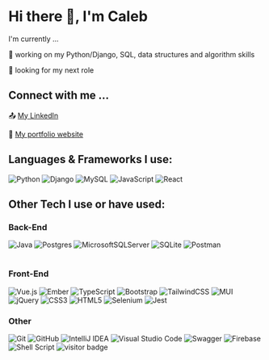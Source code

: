 # Hi there :wave:, I'm Caleb

I'm currently ...

💪 working on my Python/Django, SQL, data structures and algorithm skills

:telescope: looking for my next role

## Connect with me ... 
:outbox_tray: [My LinkedIn](https://www.linkedin.com/in/caleb-wagner-profile/)

:open_file_folder: [My portfolio website](https://calebwagner.github.io/portfolio-website/)

## Languages & Frameworks I use:
![Python](https://img.shields.io/badge/python-3670A0?style=for-the-badge&logo=python&logoColor=ffdd54)
![Django](https://img.shields.io/badge/django-%23092E20.svg?style=for-the-badge&logo=django&logoColor=white)
![MySQL](https://img.shields.io/badge/mysql-%2300f.svg?style=for-the-badge&logo=mysql&logoColor=white)
![JavaScript](https://img.shields.io/badge/javascript-%23323330.svg?style=for-the-badge&logo=javascript&logoColor=%23F7DF1E)
![React](https://img.shields.io/badge/react-%2320232a.svg?style=for-the-badge&logo=react&logoColor=%2361DAFB)

## Other Tech I use or have used:
### Back-End
![Java](https://img.shields.io/badge/java-%23ED8B00.svg?style=for-the-badge&logo=java&logoColor=white)
![Postgres](https://img.shields.io/badge/postgres-%23316192.svg?style=for-the-badge&logo=postgresql&logoColor=white)
![MicrosoftSQLServer](https://img.shields.io/badge/Microsoft%20SQL%20Sever-CC2927?style=for-the-badge&logo=microsoft%20sql%20server&logoColor=white)
![SQLite](https://img.shields.io/badge/sqlite-%2307405e.svg?style=for-the-badge&logo=sqlite&logoColor=white)
![Postman](https://img.shields.io/badge/Postman-FF6C37?style=for-the-badge&logo=postman&logoColor=white)
#
### Front-End
![Vue.js](https://img.shields.io/badge/vuejs-%2335495e.svg?style=for-the-badge&logo=vuedotjs&logoColor=%234FC08D)
![Ember](https://img.shields.io/badge/ember-1C1E24?style=for-the-badge&logo=ember.js&logoColor=#D04A37)
![TypeScript](https://img.shields.io/badge/typescript-%23007ACC.svg?style=for-the-badge&logo=typescript&logoColor=white)
![Bootstrap](https://img.shields.io/badge/bootstrap-%23563D7C.svg?style=for-the-badge&logo=bootstrap&logoColor=white)
![TailwindCSS](https://img.shields.io/badge/tailwindcss-%2338B2AC.svg?style=for-the-badge&logo=tailwind-css&logoColor=white)
![MUI](https://img.shields.io/badge/MUI-%230081CB.svg?style=for-the-badge&logo=mui&logoColor=white)
![jQuery](https://img.shields.io/badge/jquery-%230769AD.svg?style=for-the-badge&logo=jquery&logoColor=white)
![CSS3](https://img.shields.io/badge/css3-%231572B6.svg?style=for-the-badge&logo=css3&logoColor=white)
![HTML5](https://img.shields.io/badge/html5-%23E34F26.svg?style=for-the-badge&logo=html5&logoColor=white)
![Selenium](https://img.shields.io/badge/-selenium-%43B02A?style=for-the-badge&logo=selenium&logoColor=white)
![Jest](https://img.shields.io/badge/-jest-%23C21325?style=for-the-badge&logo=jest&logoColor=white)
### Other
![Git](https://img.shields.io/badge/git-%23F05033.svg?style=for-the-badge&logo=git&logoColor=white)
![GitHub](https://img.shields.io/badge/github-%23121011.svg?style=for-the-badge&logo=github&logoColor=white)
![IntelliJ IDEA](https://img.shields.io/badge/IntelliJIDEA-000000.svg?style=for-the-badge&logo=intellij-idea&logoColor=white)
![Visual Studio Code](https://img.shields.io/badge/Visual%20Studio%20Code-0078d7.svg?style=for-the-badge&logo=visual-studio-code&logoColor=white)
![Swagger](https://img.shields.io/badge/-Swagger-%23Clojure?style=for-the-badge&logo=swagger&logoColor=white)
![Firebase](https://img.shields.io/badge/Firebase-039BE5?style=for-the-badge&logo=Firebase&logoColor=white)
![Shell Script](https://img.shields.io/badge/shell_script-%23121011.svg?style=for-the-badge&logo=gnu-bash&logoColor=white)
![visitor badge](https://visitor-badge.glitch.me/badge?page_id=calebwagner.visitor-badge)
<!-- ![](https://komarev.com/ghpvc/?username=calebwagner) -->
